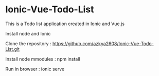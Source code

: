 # Ionic-Vue-Todo-List

This is a Todo list application created in Ionic and Vue.js

Install node and Ionic

Clone the repository : https://github.com/azkya2608/Ionic-Vue-Todo-List.git

Install node mmodules : npm install

Run in browser : ionic serve

